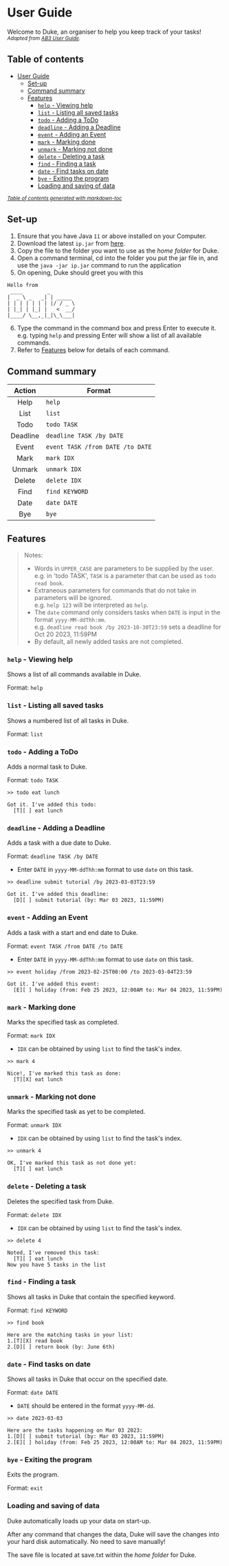 # User Guide
Welcome to Duke, an organiser to help you keep track of your tasks!  
<small><i> Adapted from [AB3 User Guide](https://se-education.org/addressbook-level3/UserGuide.html). </i></small>

## Table of contents
- [User Guide](#user-guide)
    * [Set-up](#set-up)
    * [Command summary](#command-summary)
    * [Features](#features)
        + [`help` - Viewing help](#help---viewing-help)
        + [`list` - Listing all saved tasks](#list---listing-all-saved-tasks)
        + [`todo` - Adding a ToDo](#todo---adding-a-todo)
        + [`deadline` - Adding a Deadline](#deadline---adding-a-deadline)
        + [`event` - Adding an Event](#event---adding-an-event)
        + [`mark` - Marking done](#mark---marking-done)
        + [`unmark` - Marking not done](#unmark---marking-not-done)
        + [`delete` - Deleting a task](#delete---deleting-a-task)
        + [`find` - Finding a task](#find---finding-a-task)
        + [`date` - Find tasks on date](#date---find-tasks-on-date)
        + [`bye` - Exiting the program](#bye---exiting-the-program)
        + [Loading and saving of data](#loading-and-saving-of-data)

<small><i><a href='http://ecotrust-canada.github.io/markdown-toc/'>Table of contents generated with markdown-toc</a></i></small>


## Set-up
1. Ensure that you have Java `11` or above installed on your Computer. 
2. Download the latest `ip.jar` from [here](https://github.com/honglinshang/ip/releases/tag/v2.0). 
3. Copy the file to the folder you want to use as the *home folder* for Duke.
4. Open a command terminal, cd into the folder you put the jar file in, and use the 
`java -jar ip.jar` command to run the application
5. On opening, Duke should greet you with this
```
Hello from
 ____        _        
|  _ \ _   _| | _____ 
| | | | | | | |/ / _ \
| |_| | |_| |   <  __/
|____/ \__,_|_|\_\___|
```
6. Type the command in the command box and press Enter to execute it. 
e.g. typing `help` and pressing Enter will show a list of all available commands.
7. Refer to [Features](#features) below for details of each command.  

## Command summary  

|  Action  | Format                           |
|:--------:|----------------------------------|
|   Help   | `help`                           |
|   List   | `list`                           |
|   Todo   | `todo TASK`                      |
| Deadline | `deadline TASK /by DATE`         |
|  Event   | `event TASK /from DATE /to DATE` |
|   Mark   | `mark IDX`                       |
|  Unmark  | `unmark IDX`                     |
|  Delete  | `delete IDX`                     |
|   Find   | `find KEYWORD`                   |
|   Date   | `date DATE`                      |
|   Bye    | `bye`                            |

## Features  
> Notes:
> - Words in `UPPER_CASE` are parameters to be supplied by the user.  
>   e.g. in 'todo TASK', `TASK` is a parameter that can be used as `todo read book`. 
> - Extraneous parameters for commands that do not take in parameters will be ignored.  
>   e.g. `help 123` will be interpreted as `help`. 
> - The `date` command only considers tasks when `DATE` is input in the format `yyyy-MM-ddThh:mm`.  
>   e.g. `deadline read book /by 2023-10-30T23:59` sets a deadline for Oct 20 2023, 11:59PM
> - By default, all newly added tasks are not completed. 

### `help` - Viewing help
Shows a list of all commands available in Duke.

Format: `help`

### `list` - Listing all saved tasks
Shows a numbered list of all tasks in Duke. 

Format: `list`

### `todo` - Adding a ToDo
Adds a normal task to Duke. 

Format: `todo TASK`  

```
>> todo eat lunch

Got it. I've added this todo:
  [T][ ] eat lunch
```

### `deadline` - Adding a Deadline
Adds a task with a due date to Duke.

Format: `deadline TASK /by DATE`
- Enter `DATE` in `yyyy-MM-ddThh:mm` format to use `date` on this task.

```
>> deadline submit tutorial /by 2023-03-03T23:59

Got it. I've added this deadline:
  [D][ ] submit tutorial (by: Mar 03 2023, 11:59PM)
```

### `event` - Adding an Event
Adds a task with a start and end date to Duke.

Format: `event TASK /from DATE /to DATE`
- Enter `DATE` in `yyyy-MM-ddThh:mm` format to use `date` on this task.

```
>> event holiday /from 2023-02-25T00:00 /to 2023-03-04T23:59

Got it. I've added this event:
  [E][ ] holiday (from: Feb 25 2023, 12:00AM to: Mar 04 2023, 11:59PM)
```

### `mark` - Marking done
Marks the specified task as completed. 

Format: `mark IDX`
- `IDX` can be obtained by using `list` to find the task's index.  

```
>> mark 4

Nice!, I've marked this task as done:
  [T][X] eat lunch
```

### `unmark` - Marking not done
Marks the specified task as yet to be completed.

Format: `unmark IDX`
- `IDX` can be obtained by using `list` to find the task's index.

```
>> unmark 4

OK, I've marked this task as not done yet:
  [T][ ] eat lunch
```

### `delete` - Deleting a task
Deletes the specified task from Duke.

Format: `delete IDX`
- `IDX` can be obtained by using `list` to find the task's index.

```
>> delete 4

Noted, I've removed this task:
  [T][ ] eat lunch
Now you have 5 tasks in the list
```

### `find` - Finding a task
Shows all tasks in Duke that contain the specified keyword.

Format: `find KEYWORD`

```
>> find book

Here are the matching tasks in your list:
1.[T][X] read book
2.[D][ ] return book (by: June 6th)
```

### `date` - Find tasks on date
Shows all tasks in Duke that occur on the specified date.

Format: `date DATE`
- `DATE` should be entered in the format `yyyy-MM-dd`.

```
>> date 2023-03-03

Here are the tasks happening on Mar 03 2023:
1.[D][ ] submit tutorial (by: Mar 03 2023, 11:59PM)
2.[E][ ] holiday (from: Feb 25 2023, 12:00AM to: Mar 04 2023, 11:59PM)
```

### `bye` - Exiting the program
Exits the program. 

Format: `exit`

### Loading and saving of data
Duke automatically loads up your data on start-up.  
  
After any command that changes the data, Duke will save the changes into your hard disk automatically. 
No need to save manually!  

The save file is located at save.txt within the *home folder* for Duke.  

